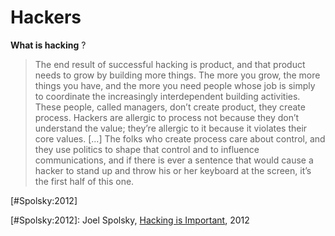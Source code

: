 # Hackers #

**What is hacking** ?

> The end result of successful hacking is product, and that product needs to grow by building more things. The more you grow, the more things you have, and the more you need people whose job is simply to coordinate the increasingly interdependent building activities. These people, called managers, don’t create product, they create process.
> Hackers are allergic to process not because they don’t understand the value; they’re allergic to it because it violates their core values. [...] The folks who create process care about control, and they use politics to shape that control and to influence communications, and if there is ever a sentence that would cause a hacker to stand up and throw his or her keyboard at the screen, it’s the first half of this one.

[#Spolsky:2012]

[#Spolsky:2012]: Joel Spolsky, [Hacking is Important](http://www.randsinrepose.com/archives/2012/03/13/hacking_is_important.html), 2012
